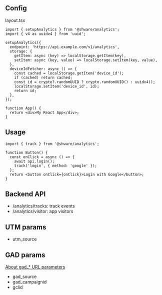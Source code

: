 ## Config

layout.tsx

```tsx
import { setupAnalytics } from '@shware/analytics';
import { v4 as uuidv4 } from 'uuid';

setupAnalytics({
  endpoint: 'https://api.example.com/v1/analytics',
  storage: {
    getItem: async (key) => localStorage.getItem(key),
    setItem: async (key, value) => localStorage.setItem(key, value),
  },
  deviceIdFetcher: async () => {
    const cached = localStorage.getItem('device_id');
    if (cached) return cached;
    const id = crypto?.randomUUID ? crypto.randomUUID() : uuidv4();
    localStorage.setItem('device_id', id);
    return id;
  },
});

function App() {
  return <div>My React App</div>;
}
```

## Usage

```tsx
import { track } from '@shware/analytics';

function Button() {
  const onClick = async () => {
    await api.login();
    track('login', { method: 'google' });
  };
  return <button onClick={onClick}>Login with Google</button>;
}
```

## Backend API

- /analytics/tracks: track events
- /analytics/visitor: app visitors

## UTM params

- utm_source

## GAD params

[About gad\_\* URL parameters](https://support.google.com/google-ads/answer/16193746)

- gad_source
- gad_campaignid
- gclid
